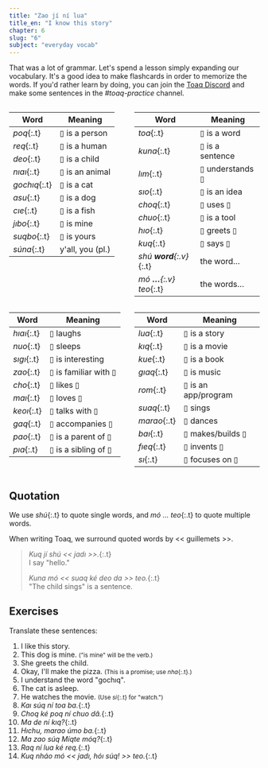 ```yaml
---
title: "Zao jí ní lua"
title_en: "I know this story"
chapter: 6
slug: "6"
subject: "everyday vocab"
---
```


That was a lot of grammar. Let's spend a lesson simply expanding our vocabulary. It's a good idea to make flashcards in order to memorize the words. If you'd rather learn by doing, you can join the <a href="https://toaq.me/Discord">Toaq Discord</a> and make some sentences in the _#toaq-practice_ channel.

<div style="display: flex; align-items: start" markdown="1">

| Word | Meaning |
| --- | --- |
| _poq_{:.t} | ▯ is a person |
| _req_{:.t} | ▯ is a human |
| _deo_{:.t} | ▯ is a child |
| _nıaı_{:.t} | ▯ is an animal |
| _gochıq_{:.t} | ▯ is a cat |
| _asu_{:.t} | ▯ is a dog |
| _cıe_{:.t} | ▯ is a fish |
| _jıbo_{:.t} | ▯ is mine |
| _suqbo_{:.t} | ▯ is yours |
| _súna_{:.t} | y'all, you (pl.) |

| Word | Meaning |
| --- | --- |
| _toa_{:.t} | ▯ is a word |
| _kuna_{:.t} | ▯ is a sentence |
| _lım_{:.t} | ▯ understands ▯ |
| _sıo_{:.t} | ▯ is an idea |
| _choq_{:.t} | ▯ uses ▯ |
| _chuo_{:.t} | ▯ is a tool |
| _hıo_{:.t} | ▯ greets ▯ |
| _kuq_{:.t} | ▯ says ▯ |
| _shú **word**{:.v}_{:.t} | the word… |
| _mó **…**{:.v} teo_{:.t} | the words… |

</div>

<div style="display: flex; align-items: start" markdown="1">

| Word | Meaning |
| --- | --- |
| _hıaı_{:.t} | ▯ laughs |
| _nuo_{:.t} | ▯ sleeps |
| _sıgı_{:.t} | ▯ is interesting |
| _zao_{:.t} | ▯ is familiar with ▯ |
| _cho_{:.t} | ▯ likes ▯ |
| _maı_{:.t} | ▯ loves ▯ |
| _keoı_{:.t} | ▯ talks with ▯ |
| _gaq_{:.t} | ▯ accompanies ▯ |
| _pao_{:.t} | ▯ is a parent of ▯ |
| _pıa_{:.t} | ▯ is a sibling of ▯ |

| Word | Meaning |
| --- | --- |
| _lua_{:.t} | ▯ is a story |
| _kıq_{:.t} | ▯ is a movie |
| _kue_{:.t} | ▯ is a book |
| _gıaq_{:.t} | ▯ is music |
| _rom_{:.t} | ▯ is an app/program |
| _suaq_{:.t} | ▯ sings |
| _marao_{:.t} | ▯ dances |
| _baı_{:.t} | ▯ makes/builds ▯ |
| _fıeq_{:.t} | ▯ invents ▯ |
| _sı_{:.t} | ▯ focuses on ▯ |

</div>

## Quotation

We use _shú_{:.t} to quote single words, and _mó … teo_{:.t} to quote multiple words.

When writing Toaq, we surround quoted words by << guillemets >>.

> _Kuq jí shú << jadı >>._{:.t}<br>
> I say "hello."
>
> _Kuna mó << suaq ké deo da >> teo._{:.t}<br>
> "The child sings" is a sentence.

## Exercises

Translate these sentences:

1. I like this story.
1. This dog is mine. <small markdown="1">("is mine" will be the verb.)</small>
1. She greets the child.
1. Okay, I'll make the pizza. <small markdown="1">(This is a promise; use _nha_{:.t}.)</small>
1. I understand the word "gochıq".
1. The cat is asleep.
1. He watches the movie. <small markdown="1">(Use _si_{:.t} for "watch.")</small>
1. _Kaı súq ní toa ba._{:.t}
1. _Choq ké poq ní chuo dâ._{:.t}
1. _Ma de ní kıq?_{:.t}
1. _Hıchu, marao úmo ba._{:.t}
1. _Ma zao súq Míqte móq?_{:.t}
1. _Raq ní lua ké req._{:.t}
1. _Kuq nháo mó << jadı, hóı súq! >> teo._{:.t}
